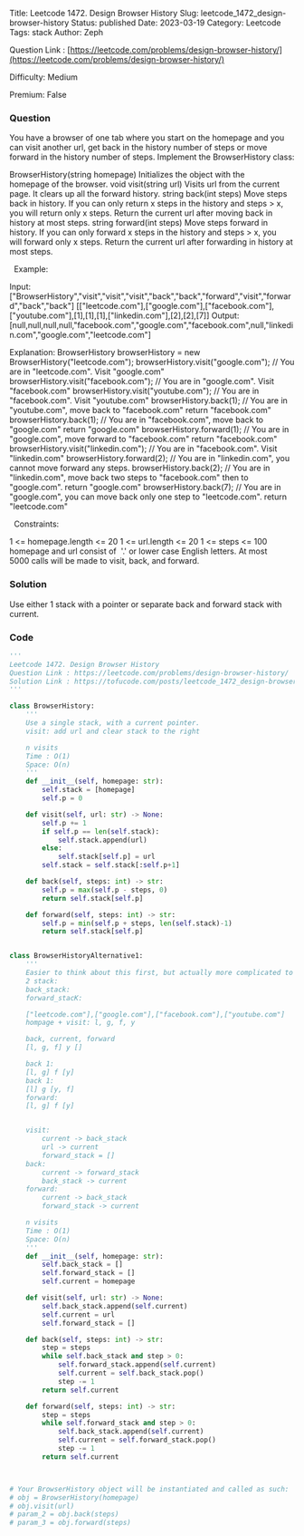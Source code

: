 Title: Leetcode 1472. Design Browser History
Slug: leetcode_1472_design-browser-history
Status: published
Date: 2023-03-19
Category: Leetcode
Tags: stack
Author: Zeph

Question Link : [https://leetcode.com/problems/design-browser-history/](https://leetcode.com/problems/design-browser-history/)

Difficulty: Medium

Premium: False

### Question
You have a browser of one tab where you start on the homepage and you can visit another url, get back in the history number of steps or move forward in the history number of steps.
Implement the BrowserHistory class:

BrowserHistory(string homepage) Initializes the object with the homepage of the browser.
void visit(string url) Visits url from the current page. It clears up all the forward history.
string back(int steps) Move steps back in history. If you can only return x steps in the history and steps > x, you will return only x steps. Return the current url after moving back in history at most steps.
string forward(int steps) Move steps forward in history. If you can only forward x steps in the history and steps > x, you will forward only x steps. Return the current url after forwarding in history at most steps.

 
Example:

Input:
["BrowserHistory","visit","visit","visit","back","back","forward","visit","forward","back","back"]
[["leetcode.com"],["google.com"],["facebook.com"],["youtube.com"],[1],[1],[1],["linkedin.com"],[2],[2],[7]]
Output:
[null,null,null,null,"facebook.com","google.com","facebook.com",null,"linkedin.com","google.com","leetcode.com"]

Explanation:
BrowserHistory browserHistory = new BrowserHistory("leetcode.com");
browserHistory.visit("google.com");       // You are in "leetcode.com". Visit "google.com"
browserHistory.visit("facebook.com");     // You are in "google.com". Visit "facebook.com"
browserHistory.visit("youtube.com");      // You are in "facebook.com". Visit "youtube.com"
browserHistory.back(1);                   // You are in "youtube.com", move back to "facebook.com" return "facebook.com"
browserHistory.back(1);                   // You are in "facebook.com", move back to "google.com" return "google.com"
browserHistory.forward(1);                // You are in "google.com", move forward to "facebook.com" return "facebook.com"
browserHistory.visit("linkedin.com");     // You are in "facebook.com". Visit "linkedin.com"
browserHistory.forward(2);                // You are in "linkedin.com", you cannot move forward any steps.
browserHistory.back(2);                   // You are in "linkedin.com", move back two steps to "facebook.com" then to "google.com". return "google.com"
browserHistory.back(7);                   // You are in "google.com", you can move back only one step to "leetcode.com". return "leetcode.com"

 
Constraints:

1 <= homepage.length <= 20
1 <= url.length <= 20
1 <= steps <= 100
homepage and url consist of  '.' or lower case English letters.
At most 5000 calls will be made to visit, back, and forward.

### Solution

Use either 1 stack with a pointer or separate back and forward stack with current.

### Code
```python
'''
Leetcode 1472. Design Browser History
Question Link : https://leetcode.com/problems/design-browser-history/
Solution Link : https://tofucode.com/posts/leetcode_1472_design-browser-history.html
'''

class BrowserHistory:
    '''
    Use a single stack, with a current pointer.
    visit: add url and clear stack to the right

    n visits
    Time : O(1)
    Space: O(n)
    '''
    def __init__(self, homepage: str):
        self.stack = [homepage]
        self.p = 0

    def visit(self, url: str) -> None:
        self.p += 1
        if self.p == len(self.stack):
            self.stack.append(url)
        else:
            self.stack[self.p] = url
        self.stack = self.stack[:self.p+1]

    def back(self, steps: int) -> str:
        self.p = max(self.p - steps, 0)
        return self.stack[self.p]

    def forward(self, steps: int) -> str:
        self.p = min(self.p + steps, len(self.stack)-1)
        return self.stack[self.p]


class BrowserHistoryAlternative1:
    '''
    Easier to think about this first, but actually more complicated to write out
    2 stack:
    back_stack:
    forward_stacK:

    ["leetcode.com"],["google.com"],["facebook.com"],["youtube.com"]
    hompage + visit: l, g, f, y

    back, current, forward
    [l, g, f] y []

    back 1:
    [l, g] f [y]
    back 1:
    [l] g [y, f]
    forward:
    [l, g] f [y]


    visit:
        current -> back_stack
        url -> current
        forward_stack = []
    back:
        current -> forward_stack
        back_stack -> current
    forward:
        current -> back_stack
        forward_stack -> current

    n visits
    Time : O(1)
    Space: O(n)
    '''
    def __init__(self, homepage: str):
        self.back_stack = []
        self.forward_stack = []
        self.current = homepage

    def visit(self, url: str) -> None:
        self.back_stack.append(self.current)
        self.current = url
        self.forward_stack = []

    def back(self, steps: int) -> str:
        step = steps
        while self.back_stack and step > 0:
            self.forward_stack.append(self.current)
            self.current = self.back_stack.pop()
            step -= 1
        return self.current

    def forward(self, steps: int) -> str:
        step = steps
        while self.forward_stack and step > 0:
            self.back_stack.append(self.current)
            self.current = self.forward_stack.pop()
            step -= 1
        return self.current



# Your BrowserHistory object will be instantiated and called as such:
# obj = BrowserHistory(homepage)
# obj.visit(url)
# param_2 = obj.back(steps)
# param_3 = obj.forward(steps)
```

